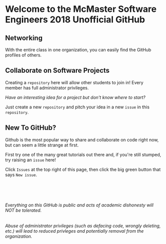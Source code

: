 # Welcome to the McMaster Software Engineers 2018 Unofficial GitHub

## Networking
With the entire class in one organization, you can easily find the GitHub profiles of others.  

## Collaborate on Software Projects
Creating a `repository` here will allow other students to join in! Every member has full administrator privileges.

_Have an interesting idea for a project but don't know where to start?_

Just create a new `repository` and pitch your idea in a new `issue` in this `repository`.

## New To GitHub?
Github is the most popular way to share and collaborate on code right now, but can seem a little strange at first.  

First try one of the many great tutorials out there and, if you're still stumped, try raising an `issue` here!

Click `Issues` at the top right of this page, then click the big green button that says `New issue`.

&nbsp;

&nbsp;
 
 
 
###### Everything on this GitHub is public and acts of academic dishonesty will NOT be tolerated.
###### Abuse of administrator privileges (such as defacing code, wrongly deleting, etc.) will lead to reduced privleges and potentially removal from the organization.
